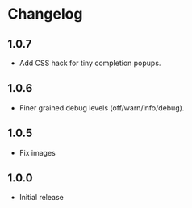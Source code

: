 # Changelog

## 1.0.7
- Add CSS hack for tiny completion popups.

## 1.0.6
- Finer grained debug levels (off/warn/info/debug).

## 1.0.5
- Fix images

## 1.0.0
- Initial release

